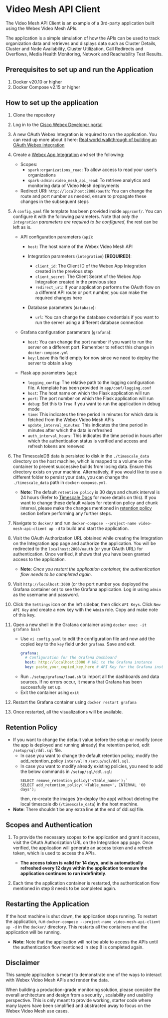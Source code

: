# Video Mesh API Client

The Video Mesh API Client is an example of a 3rd-party application built using the Webex Video Mesh APIs.

The application is a simple simulation of how the APIs can be used to track organization data and retrieves and displays
data such as Cluster Details, Cluster and Node Availability, Cluster Utilization, Call Redirects and Overflows, Media
Health Monitoring, Network and Reachability Test Results.

## Prerequisites to set up and run the Application

1. Docker v20.10 or higher
2. Docker Compose v2.15 or higher

## How to set up the application

1. Clone the repository
2. Log in to the [Cisco Webex Developer portal](https://developer.webex.com/)
3. A new OAuth Webex Integration is required to run the application. You can read up more about it
   here: [Real world walkthrough of building an OAuth Webex integration](https://developer.webex.com/blog/real-world-walkthrough-of-building-an-oauth-webex-integration)
4. Create a [Webex App Integration](https://developer.webex.com/docs/integrations) and set the following:
    - Scopes:
        - `spark:organizations_read`: To allow access to read your user's organizations
        - `spark-admin:video_mesh_api_read`: To retrieve analytics and monitoring data of Video Mesh deployments
    - Redirect URI: `http://localhost:2808/oauth`: You can change the route and port number as needed, ensure to
      propagate these changes in the subsequent steps
5. A `config.yaml` file template has been provided inside `app/conf/`. You can configure it with the following
   parameters. Note that *only the `integration` parameters are required to be configured*, the rest can be left as is.

    - API configuration parameters (`api`):
        - `host`: The host name of the Webex Video Mesh API
        - Integration parameters (`integration`) **[REQUIRED]**:
            - `client_id`: The Client ID of the Webex App Integration created in the previous step
            - `client_secret`: The Client Secret of the Webex App Integration created in the previous step
            - `redirect_uri`: If your application performs the OAuth flow on a different API route or port number, you
              can make
              the required changes here

        - Database parameters (`database`):
            - `url`: You can change the database credentials if you want to run the server using a different database
              connection

    - Grafana configuration parameters (`grafana`):
        - `host`: You can change the port number if you want to run the server on a different port. Remember to
          reflect this change in `docker-compose.yml`
        - `key`: Leave this field empty for now since we need to deploy the server to obtain a key

    - Flask app parameters (`app`):
        - `logging_config`: The relative path to the logging configuration file. A template has been provided
          in `app/conf/logging.conf`
        - `host`: The host name on which the Flask application will run
        - `port`: The port number on which the Flask application will run
        - `debug`: Set this to `True` if you want to run the application in debug mode
        - `time`: This indicates the time period in minutes for which data is fetched from the Webex Video Mesh APIs
        - `update_interval_minutes`: This indicates the time period in minutes after which the data is refreshed
        - `auth_interval_hours`: This indicates the time period in hours after which the authentication status is
          verified and access and refresh tokens are renewed

6. The TimescaleDB data is persisted to disk in the `./timescale_data` directory on the host machine, which is mapped to
   a volume on the container to prevent successive builds from losing data. Ensure this directory exists on your
   machine. Alternatively, if you would like to use a different folder to persist your data, you can change
   the `./timescale_data` path in `docker-compose.yml`.
    - **Note**: The default `retention policy` is 30 days and chunk interval is 24 hours (Refer
      to [Timescale Docs](https://docs.timescale.com/timescaledb/latest/how-to-guides/data-retention/create-a-retention-policy/ " ")
      for more details on this). If you want to change these default values for retention policy and chunk interval,
      please make the changes mentioned in [retention policy](#retention-policy) section before performing any further
      steps.
7. Navigate to `docker/` and run `docker-compose --project-name video-mesh-api-client up -d` to build and start the
   application.
8. Visit the OAuth Authorization URL obtained while creating the Integration on the Integration app page and authorize
   the application. You will be redirected to the `localhost:2808/oauth` (or your OAuth URL) for authentication. Once
   verified, it shows that you have been granted access to the application.
    - **Note**: *Once you restart the application container, the authentication flow needs to be completed again*.
9. Visit `http://localhost:3000` (or the port number you deployed the Grafana container on) to see the Grafana
   application. Log in using `admin` as the username and password.
10. Click the `Settings` icon on the left sidebar, then click `API Keys`. Click `New API Key` and create a new key with
    the `Admin` role. Copy and make note of this key.
11. Open a new shell in the Grafana container using `docker exec -it grafana bash`
    - Use `vi config.yaml` to edit the configuration file and now add the copied key to the `key` field under `grafana`.
      Save and exit.
        ```yaml
        grafana:
          # Configuration for the Grafana Dashboard
          host: http://localhost:3000 # URL to the Grafana instance
          key: paste_your_copied_key_here # API Key for the Grafana instance
        ```
    - Run `./setup/grafana/load.sh` to import all the dashboards and data sources. If no errors occur, it means
      that Grafana has been successfully set up.
    - Exit the container using `exit`
12. Restart the Grafana container using `docker restart grafana`
13. Once restarted, all the visualizations will be available.

## Retention Policy

- If you want to change the default value before the setup or modify (once the app is deployed and running already) the
  retention period, edit `/setup/sql/ddl.sql` file.
    - In case you want to change the default retention policy, modify the add_retention_policy `interval`
      in `/setup/sql/ddl.sql`.
    - In case you want to modify already existing policies, you need to add the below commands in `/setup/sql/ddl.sql`:
        ```
        SELECT remove_retention_policy('<Table_name>');`
        SELECT add_retention_policy('<Table_name>', INTERVAL '60 days');
        ```
      then, re-create the images (re-deploy the app) without deleting the local timescale db (`/timescale_data`) in the
      host machine.
- **Note**: There shouldn't be any extra line at the end of ddl.sql file.

## Scopes and Authentication

1. To provide the necessary scopes to the application and grant it access, visit the OAuth Authorization URL on the
   Integration app page. Once verified, the application will generate an access token and a refresh token, which is used
   to access the APIs.
    - **The access token is valid for 14 days, and is automatically refreshed every 12 days within the application to
      ensure the application continues to run indefinitely**.

2. Each time the application container is restarted, the authentication flow mentioned in step 8 needs to be completed
   again.

## Restarting the Application

If the host machine is shut down, the application stops running. To restart the application,
run `docker-compose --project-name video-mesh-api-client up -d` in the `docker/` directory. This restarts all the
containers and the application will be running.

- **Note**: Note that the application will not be able to access the APIs until the authentication flow mentioned in
  step 8 is completed again.

## Disclaimer

This sample application is meant to demonstrate one of the ways to interact with Webex Video Mesh APIs and render the
data.

When building a production-grade monitoring solution, please consider the overall architecture and design from a
security , scalability and usability perspective. This is only meant to provide working, starter code where many layers
have been simplified and abstracted away to focus on the Webex Video Mesh use cases.
